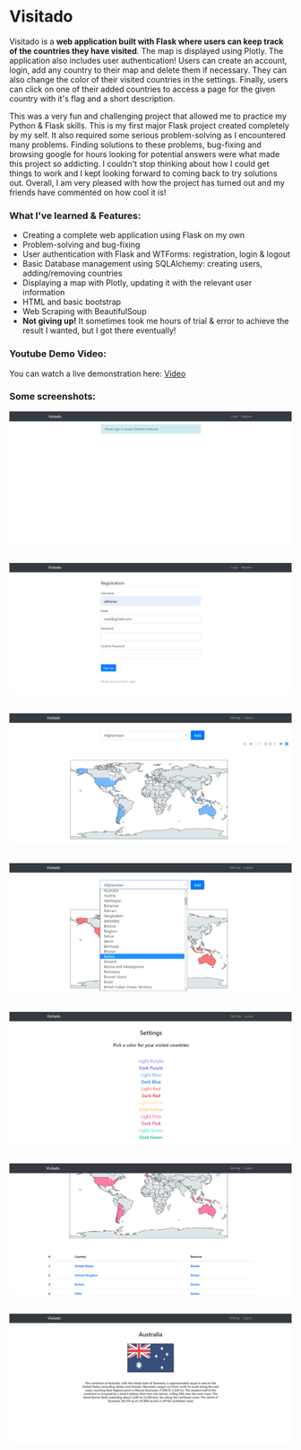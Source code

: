 # Visitado
Visitado is a **web application built with Flask where users can keep track of the countries they have visited**.
The map is displayed using Plotly. 
The application also includes user authentication! 
Users can create an account, login, add any country to their map and delete them if necessary. They can also change the color of their visited countries in the settings.
Finally, users can click on one of their added countries to access a page for the given country with it's flag and a short description.

This was a very fun and challenging project that allowed me to practice my Python & Flask skills.
This is my first major Flask project created completely by my self.
It also required some serious problem-solving as I encountered many problems.
Finding solutions to these problems, bug-fixing and browsing google for hours looking for potential answers were what made this project so addicting.
I couldn't stop thinking about how I could get things to work and I kept looking forward to coming back to try solutions out.
Overall, I am very pleased with how the project has turned out and my friends have commented on how cool it is!

### What I've learned & Features:
* Creating a complete web application using Flask on my own
* Problem-solving and bug-fixing
* User authentication with Flask and WTForms: registration, login & logout
* Basic Database management using SQLAlchemy: creating users, adding/removing countries
* Displaying a map with Plotly, updating it with the relevant user information
* HTML and basic bootstrap
* Web Scraping with BeautifulSoup
* **Not giving up!** It sometimes took me hours of trial & error to achieve the result I wanted, but I got there eventually!

### Youtube Demo Video:
You can watch a live demonstration here: [Video](https://youtu.be/eXWhpvoy0IY)

### Some screenshots:

![](screenshots/Screenshot_1.png)

&nbsp;
![](screenshots/Screenshot_2.png)

&nbsp;
![](screenshots/Screenshot_3.png)

&nbsp;
![](screenshots/Screenshot_4.png)

&nbsp;
![](screenshots/Screenshot_5.png)

&nbsp;
![](screenshots/Screenshot_6.png)

&nbsp;
![](screenshots/Screenshot_7.png)

